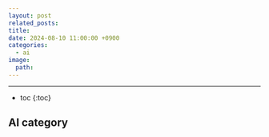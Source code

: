 ```yaml
---
layout: post
related_posts: 
title: 
date: 2024-08-10 11:00:00 +0900
categories:
  - ai
image:
  path:
---
```

* * *
* toc
{:toc}

## AI category